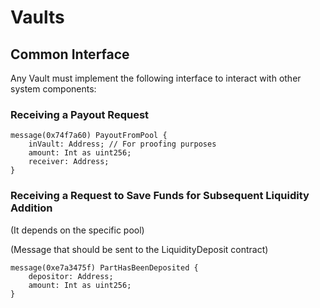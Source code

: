 # Vaults

## Common Interface

Any Vault must implement the following interface to interact with other system components:

### Receiving a Payout Request

```tact
message(0x74f7a60) PayoutFromPool {
    inVault: Address; // For proofing purposes
    amount: Int as uint256;
    receiver: Address;
}
```

### Receiving a Request to Save Funds for Subsequent Liquidity Addition

(It depends on the specific pool)

(Message that should be sent to the LiquidityDeposit contract)

```tact
message(0xe7a3475f) PartHasBeenDeposited {
    depositor: Address;
    amount: Int as uint256;
}
```
